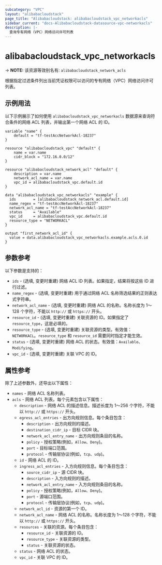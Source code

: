 ```yaml
---
subcategory: "VPC"
layout: "alibabacloudstack"
page_title: "Alibabacloudstack: alibabacloudstack_vpc_networkacls"
sidebar_current: "docs-Alibabacloudstack-datasource-vpc-networkacls"
description: |- 
  查询专有网络（VPC）网络访问许可列表
---
```


# alibabacloudstack_vpc_networkacls
-> **NOTE:** 该资源等效别名有: `alibabacloudstack_network_acls`

根据指定过滤条件列出当前凭证权限可以访问的专有网络（VPC）网络访问许可列表。

## 示例用法

以下示例展示了如何使用 `alibabacloudstack_vpc_networkacls` 数据源来查询符合条件的网络 ACL 列表，并输出第一个网络 ACL 的 ID。

```hcl
variable "name" {	
	default = "tf-testAccNetworkAcl-18237"
}

resource "alibabacloudstack_vpc" "default" {
	name = var.name
	cidr_block = "172.16.0.0/12"
}

resource "alibabacloudstack_network_acl" "default" {
	description = var.name
	network_acl_name = var.name
	vpc_id = alibabacloudstack_vpc.default.id
}

data "alibabacloudstack_vpc_networkacls" "example" {
  ids        = [alibabacloudstack_network_acl.default.id]
  name_regex = "tf-testAccNetworkAcl-18237"
  network_acl_name = "tf-testAccNetworkAcl-18237"
  status     = "Available"
  vpc_id     = alibabacloudstack_vpc.default.id
  resource_type = "NETWORKACL"
}

output "first_network_acl_id" {
  value = data.alibabacloudstack_vpc_networkacls.example.acls.0.id
}
```

## 参数参考

以下参数是支持的：

* `ids` - (选填, 变更时重建) 网络 ACL ID 列表。如果指定，结果将按这些 ID 进行过滤。
* `name_regex` - (选填, 变更时重建) 用于通过网络 ACL 名称筛选结果的正则表达式字符串。
* `network_acl_name` - (选填, 变更时重建) 网络 ACL 的名称。名称长度为 1～128 个字符，不能以 `http://` 或 `https://` 开头。
* `resource_id` - (选填, 变更时重建) 关联资源的 ID。如果指定了 `resource_type`，这是必填的。
* `resource_type` - (选填, 变更时重建) 关联资源的类型。有效值：`NETWORKACL`。`resource_type` 和 `resource_id` 需要同时指定才能生效。
* `status` - (选填, 变更时重建) 网络 ACL 的状态。有效值：`Available`、`Modifying`。
* `vpc_id` - (选填, 变更时重建) 关联 VPC 的 ID。

## 属性参考

除了上述参数外，还导出以下属性：

* `names` - 网络 ACL 名称列表。
* `acls` - 网络 ACL 列表。每个元素包含以下属性：
  * `description` - 网络 ACL 的描述信息。描述长度为 1～256 个字符，不能以 `http://` 或 `https://` 开头。
  * `egress_acl_entries` - 出方向规则信息。每个条目包含：
    * `description` - 出方向规则的描述。
    * `destination_cidr_ip` - 目标 CIDR 块。
    * `network_acl_entry_name` - 出方向规则条目的名称。
    * `policy` - 授权策略(例如，`Allow`、`Deny`)。
    * `port` - 目标端口范围。
    * `protocol` - 传输层协议(例如，`tcp`、`udp`)。
  * `id` - 网络 ACL 的 ID。
  * `ingress_acl_entries` - 入方向规则信息。每个条目包含：
    * `source_cidr_ip` - 源 CIDR 块。
    * `description` - 入方向规则的描述。
    * `network_acl_entry_name` - 入方向规则条目的名称。
    * `policy` - 授权策略(例如，`Allow`、`Deny`)。
    * `port` - 源端口范围。
    * `protocol` - 传输层协议(例如，`tcp`、`udp`)。
  * `network_acl_id` - 资源的第一个 ID。
  * `network_acl_name` - 网络 ACL 的名称。名称长度为 1～128 个字符，不能以 `http://` 或 `https://` 开头。
  * `resources` - 关联的资源。每个条目包含：
    * `resource_id` - 关联资源的 ID。
    * `resource_type` - 关联资源的类型。
    * `status` - 关联资源的状态。
  * `status` - 网络 ACL 的状态。
  * `vpc_id` - 关联 VPC 的 ID。